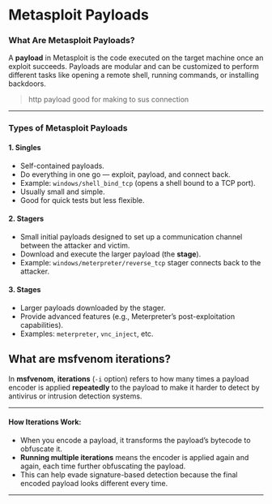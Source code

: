 # Metasploit Payloads

### What Are Metasploit Payloads?

A **payload** in Metasploit is the code executed on the target machine once an exploit succeeds. Payloads are modular and can be customized to perform different tasks like opening a remote shell, running commands, or installing backdoors.

> http payload good for making to sus connection

***

### Types of Metasploit Payloads

#### 1. **Singles**

* Self-contained payloads.
* Do everything in one go — exploit, payload, and connect back.
* Example: `windows/shell_bind_tcp` (opens a shell bound to a TCP port).
* Usually small and simple.
* Good for quick tests but less flexible.

#### 2. **Stagers**

* Small initial payloads designed to set up a communication channel between the attacker and victim.
* Download and execute the larger payload (the **stage**).
* Example: `windows/meterpreter/reverse_tcp` stager connects back to the attacker.

#### 3. **Stages**

* Larger payloads downloaded by the stager.
* Provide advanced features (e.g., Meterpreter’s post-exploitation capabilities).
* Examples: `meterpreter`, `vnc_inject`, etc.

## &#x20;What are **msfvenom iterations**?

In **msfvenom**, **iterations** (`-i` option) refers to how many times a payload encoder is applied **repeatedly** to the payload to make it harder to detect by antivirus or intrusion detection systems.

***

#### How Iterations Work:

* When you encode a payload, it transforms the payload’s bytecode to obfuscate it.
* **Running multiple iterations** means the encoder is applied again and again, each time further obfuscating the payload.
* This can help evade signature-based detection because the final encoded payload looks different every time.

***
